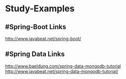 # Study-Examples

#Spring-Boot Links
----------------------------
http://www.javabeat.net/spring-boot/


#Spring Data Links
----------------------------------------
http://www.baeldung.com/spring-data-mongodb-tutorial
<br>
http://www.javabeat.net/spring-data-mongodb-tutorial/
